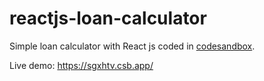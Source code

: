 # reactjs-loan-calculator
Simple loan calculator with React js coded in [codesandbox](https://codesandbox.io).

Live demo: https://sgxhtv.csb.app/
